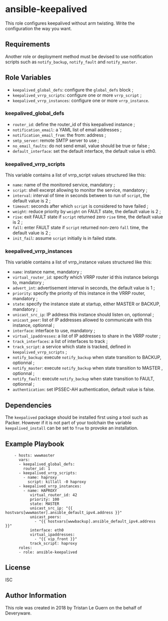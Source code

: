 ansible-keepalived
==================

This role configures keepalived without arm twisting. Write the configuration the way you want.

Requirements
------------

Another role or deployment method must be devised to use notification scripts such as `notify_backup`, `notify_fault` and `notify_master`.

Role Variables
--------------

* `keepalived_global_defs`: configure the `global_defs` block ;
* `keepalived_vrrp_scripts`: configure one or more `vrrp_script` ;
* `keepalived_vrrp_instances`: configure one or more `vrrp_instance`.

### keepalived_global_defs

* `router_id`: define the router_id of this keepalived instance ;
* `notification_email`: a YAML list of email addresses ;
* `notification_email_from`: the from: address ;
* `smtp_server`: remote SMTP server to use ;
* `no_email_faults`: do not send email, value should be true or false ;
* `default_interface`: set the default interface, the default value is eth0.

### keepalived_vrrp_scripts

This variable contains a list of vrrp_script values structured like this:

- `name`: name of the monitored service, mandatory ;
- `script`: shell excerpt allowing to monitor the service, mandatory ;
- `interval`: interval of time in seconds between to run of `script`, the default value is 2 ;
- `timeout`: seconds after which `script` is considered to have failed ;
- `weight`: reduce priority by `weight` on FAULT state, the default value is 2 ;
- `rise`: exit FAULT state if `script` returned zero `rise` time, the default value is 2 ;
- `fall`: enter FAULT state if `script` returned non-zero `fall` time, the default value is 2 ;
- `init_fail`: assume `script` initially is in failed state.

### keepalived_vrrp_instances

This variable contains a list of vrrp_instance values structured like this:

- `name`: instance name, mandatory ;
- `virtual_router_id`: specify which VRRP router id this instance belongs to, mandatory ;
- `advert_int`: advertisement interval in seconds, the default value is 1 ;
- `priority`: specify the priority of this instance in the VRRP router, mandatory ;
- `state`: specify the instance state at startup, either MASTER or BACKUP, mandatory ;
- `unicast_src_ip`: IP address this instance should listen on, optionnal ;
- `unicast_peer`: list of IP addresses allowed to communicate with this instance, optionnal ;
- `interface`: interface to use, mandatory ;
- `virtual_ipaddresses`: a list of IP addresses to share in the VRRP router ;
- `track_interfaces`: a list of interfaces to track ;
- `track_script`: a service which state is tracked, defined in `keepalived_vrrp_scripts` ;
- `notify_backup`: execute `notify_backup` when state transition to BACKUP, optionnal ;
- `notify_master`: execute `notify_backup` when state transition to MASTER , optionnal ;
- `notify_fault`: execute `notify_backup` when state transition to FAULT, optionnal ;
- `authentication`: set IPSSEC-AH authentication, default value is false.

Dependencies
------------

The `keepalived` package should be installed first using a tool such as Packer.
However if it is not part of your toolchain the variable `keepalived_install` can be set to `True` to provoke an installation.

Example Playbook
----------------

```
    - hosts: wwwmaster
      vars:
      - keepalived_global_defs:
        router_id: 1
      - keepalived_vrrp_scripts:
        - name: haproxy
          script: killall -0 haproxy
      - keepalived_vrrp_instances:
        - name: HAPROXY
           virtual_router_id: 42
           priority: 100
           state: MASTER
           unicast_src_ip: "{{ hostvars[wwwmaster].ansible_default_ipv4.address }}"
           unicast_peers:
             - "{{ hostvars[wwwbackup].ansible_default_ipv4.address }}"
           interface: eth0
           virtual_ipaddresses:
             - "{{ vip_front }}"
           track_script: haproxy
      roles:
      - role: ansible-keepalived
```

License
-------

ISC

Author Information
------------------

This role was created in 2018 by Tristan Le Guern on the behalf of Deveryware.
